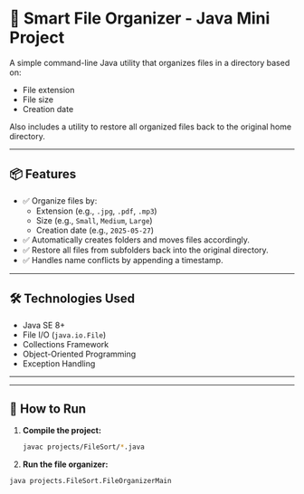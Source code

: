 # 📁 Smart File Organizer - Java Mini Project

A simple command-line Java utility that organizes files in a directory based on:
- File extension
- File size
- Creation date

Also includes a utility to restore all organized files back to the original home directory.

---

## 📦 Features

- ✅ Organize files by:
  - Extension (e.g., `.jpg`, `.pdf`, `.mp3`)
  - Size (e.g., `Small`, `Medium`, `Large`)
  - Creation date (e.g., `2025-05-27`)
- ✅ Automatically creates folders and moves files accordingly.
- ✅ Restore all files from subfolders back into the original directory.
- ✅ Handles name conflicts by appending a timestamp.

---

## 🛠️ Technologies Used

- Java SE 8+
- File I/O (`java.io.File`)
- Collections Framework
- Object-Oriented Programming
- Exception Handling

---

---

## 🚀 How to Run

1. **Compile the project:**
   ```bash
   javac projects/FileSort/*.java
2. **Run the file organizer:**
  ```bash
  java projects.FileSort.FileOrganizerMain
